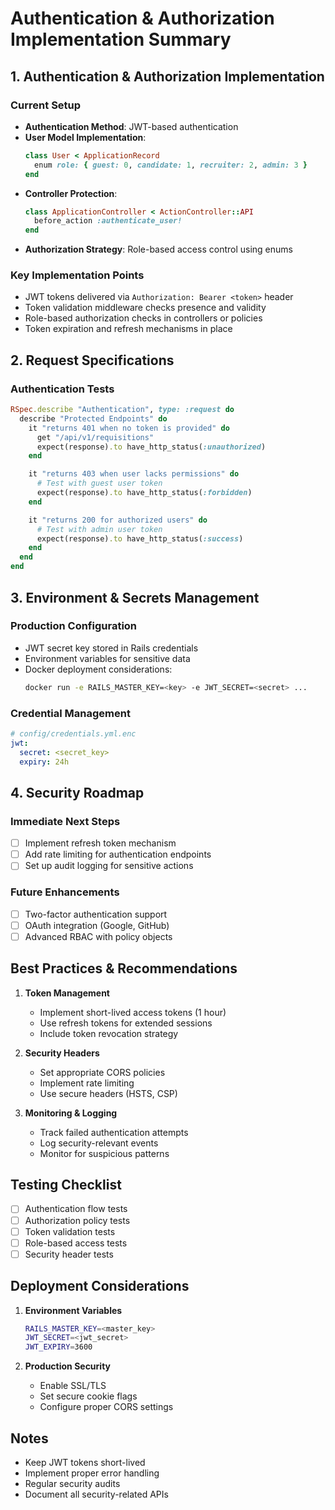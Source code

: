# Authentication & Authorization Implementation Summary

## 1. Authentication & Authorization Implementation

### Current Setup
- **Authentication Method**: JWT-based authentication
- **User Model Implementation**: 
  ```ruby
  class User < ApplicationRecord
    enum role: { guest: 0, candidate: 1, recruiter: 2, admin: 3 }
  end
  ```
- **Controller Protection**:
  ```ruby
  class ApplicationController < ActionController::API
    before_action :authenticate_user!
  end
  ```
- **Authorization Strategy**: Role-based access control using enums

### Key Implementation Points
- JWT tokens delivered via `Authorization: Bearer <token>` header
- Token validation middleware checks presence and validity
- Role-based authorization checks in controllers or policies
- Token expiration and refresh mechanisms in place

## 2. Request Specifications

### Authentication Tests
```ruby
RSpec.describe "Authentication", type: :request do
  describe "Protected Endpoints" do
    it "returns 401 when no token is provided" do
      get "/api/v1/requisitions"
      expect(response).to have_http_status(:unauthorized)
    end

    it "returns 403 when user lacks permissions" do
      # Test with guest user token
      expect(response).to have_http_status(:forbidden)
    end

    it "returns 200 for authorized users" do
      # Test with admin user token
      expect(response).to have_http_status(:success)
    end
  end
end
```

## 3. Environment & Secrets Management

### Production Configuration
- JWT secret key stored in Rails credentials
- Environment variables for sensitive data
- Docker deployment considerations:
  ```bash
  docker run -e RAILS_MASTER_KEY=<key> -e JWT_SECRET=<secret> ...
  ```

### Credential Management
```yaml
# config/credentials.yml.enc
jwt:
  secret: <secret_key>
  expiry: 24h
```

## 4. Security Roadmap

### Immediate Next Steps
- [ ] Implement refresh token mechanism
- [ ] Add rate limiting for authentication endpoints
- [ ] Set up audit logging for sensitive actions

### Future Enhancements
- [ ] Two-factor authentication support
- [ ] OAuth integration (Google, GitHub)
- [ ] Advanced RBAC with policy objects

## Best Practices & Recommendations

1. **Token Management**
   - Implement short-lived access tokens (1 hour)
   - Use refresh tokens for extended sessions
   - Include token revocation strategy

2. **Security Headers**
   - Set appropriate CORS policies
   - Implement rate limiting
   - Use secure headers (HSTS, CSP)

3. **Monitoring & Logging**
   - Track failed authentication attempts
   - Log security-relevant events
   - Monitor for suspicious patterns

## Testing Checklist

- [ ] Authentication flow tests
- [ ] Authorization policy tests
- [ ] Token validation tests
- [ ] Role-based access tests
- [ ] Security header tests

## Deployment Considerations

1. **Environment Variables**
   ```bash
   RAILS_MASTER_KEY=<master_key>
   JWT_SECRET=<jwt_secret>
   JWT_EXPIRY=3600
   ```

2. **Production Security**
   - Enable SSL/TLS
   - Set secure cookie flags
   - Configure proper CORS settings

## Notes

- Keep JWT tokens short-lived
- Implement proper error handling
- Regular security audits
- Document all security-related APIs
